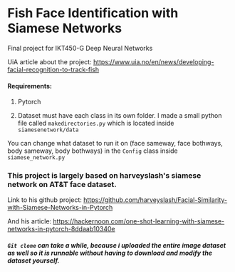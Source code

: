# Fish Face Identification with Siamese Networks

Final project for IKT450-G Deep Neural Networks

UiA article about the project: https://www.uia.no/en/news/developing-facial-recognition-to-track-fish

#### Requirements:
1. Pytorch

2. Dataset must have each class in its own folder. I made a small python file called `makedirectories.py` which is located inside `siamesenetwork/data`

You can change what dataset to run it on (face sameway, face bothways, body sameway, body bothways) in the `Config` class inside `siamese_network.py`

### This project is largely based on harveyslash's siamese network on AT&T face dataset.

Link to his github project: https://github.com/harveyslash/Facial-Similarity-with-Siamese-Networks-in-Pytorch

And his article: https://hackernoon.com/one-shot-learning-with-siamese-networks-in-pytorch-8ddaab10340e


##### `Git clone` can take a while, because i uploaded the entire image dataset as well so it is runnable without having to download and modify the dataset yourself.
